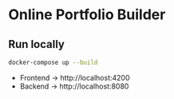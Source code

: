 # Online Portfolio Builder

## Run locally
```bash
docker-compose up --build
```

- Frontend → http://localhost:4200  
- Backend → http://localhost:8080  
